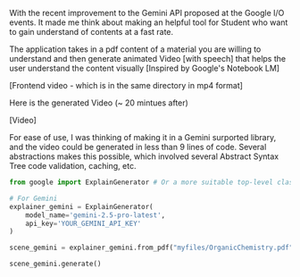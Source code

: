 With the recent improvement to the Gemini API proposed at the Google I/O events. It made me think about making an helpful tool for Student who want to gain understand of contents at a fast rate.

The application takes in a pdf content of a material you are willing to understand and then generate animated Video [with speech] that helps the user understand the content visually [Inspired by Google's Notebook LM]

[Frontend video - which is in the same directory in mp4 format]

Here is the generated Video (~ 20 mintues after)

[Video]

For ease of use, I was thinking of making it in a Gemini surported library, and the video could be generated in less than 9 lines of code. Several abstractions makes this possible, which involved several Abstract Syntax Tree code validation, caching, etc.

```python
from google import ExplainGenerator # Or a more suitable top-level class name

# For Gemini
explainer_gemini = ExplainGenerator(
    model_name='gemini-2.5-pro-latest',
    api_key='YOUR_GEMINI_API_KEY'
)

scene_gemini = explainer_gemini.from_pdf("myfiles/OrganicChemistry.pdf", video_quality="h")

scene_gemini.generate()
```
